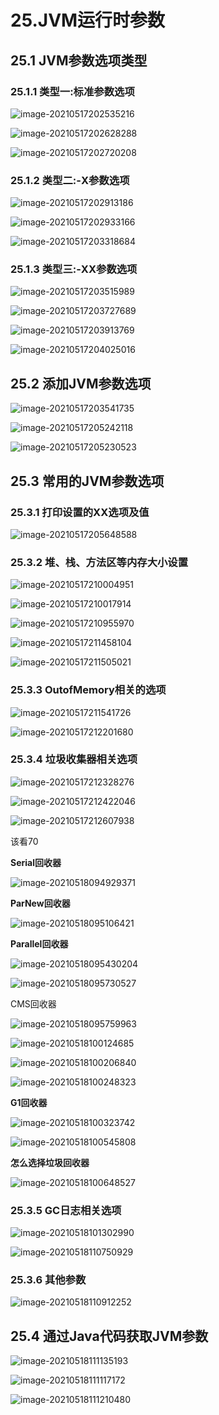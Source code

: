 # 25.JVM运行时参数



## 25.1 JVM参数选项类型

### 25.1.1 类型一:标准参数选项

![image-20210517202535216](images/image-20210517202535216.png)

![image-20210517202628288](images/image-20210517202628288.png)

![image-20210517202720208](images/image-20210517202720208.png)

### 25.1.2 类型二:-X参数选项

![image-20210517202913186](images/image-20210517202913186.png)

![image-20210517202933166](images/image-20210517202933166.png)

![image-20210517203318684](images/image-20210517203318684.png)

### 25.1.3 类型三:-XX参数选项

![image-20210517203515989](images/image-20210517203515989.png)

![image-20210517203727689](images/image-20210517203727689.png)

![image-20210517203913769](images/image-20210517203913769.png)

![image-20210517204025016](images/image-20210517204025016.png)



## 25.2 添加JVM参数选项

![image-20210517203541735](images/image-20210517203541735.png)



![image-20210517205242118](images/image-20210517205242118.png)



![image-20210517205230523](images/image-20210517205230523.png)

## 25.3 常用的JVM参数选项

### 25.3.1 打印设置的XX选项及值

![image-20210517205648588](images/image-20210517205648588.png)

### 25.3.2 堆、栈、方法区等内存大小设置

![image-20210517210004951](images/image-20210517210004951.png)

![image-20210517210017914](images/image-20210517210017914.png)

![image-20210517210955970](images/image-20210517210955970.png)

![image-20210517211458104](images/image-20210517211458104.png)

![image-20210517211505021](images/image-20210517211505021.png)

### 25.3.3 OutofMemory相关的选项

![image-20210517211541726](images/image-20210517211541726.png)

![image-20210517212201680](images/image-20210517212201680.png)

### 25.3.4 垃圾收集器相关选项

![image-20210517212328276](images/image-20210517212328276.png)

![image-20210517212422046](images/image-20210517212422046.png)

![image-20210517212607938](images/image-20210517212607938.png)

该看70



**Serial回收器**

![image-20210518094929371](images/image-20210518094929371.png)



**ParNew回收器**

![image-20210518095106421](images/image-20210518095106421.png)



**Parallel回收器**

![image-20210518095430204](images/image-20210518095430204.png)

![image-20210518095730527](images/image-20210518095730527.png)

CMS回收器

![image-20210518095759963](images/image-20210518095759963.png)

![image-20210518100124685](images/image-20210518100124685.png)

![image-20210518100206840](images/image-20210518100206840.png)

![image-20210518100248323](images/image-20210518100248323.png)

**G1回收器**

![image-20210518100323742](images/image-20210518100323742.png)

![image-20210518100545808](images/image-20210518100545808.png)

**怎么选择垃圾回收器**

![image-20210518100648527](images/image-20210518100648527.png)

### 25.3.5 GC日志相关选项

![image-20210518101302990](images/image-20210518101302990.png)

![image-20210518110750929](images/image-20210518110750929.png)

### 25.3.6 其他参数

![image-20210518110912252](images/image-20210518110912252.png)

## 25.4 通过Java代码获取JVM参数

![image-20210518111135193](images/image-20210518111135193.png)



![image-20210518111117172](images/image-20210518111117172.png)

![image-20210518111210480](images/image-20210518111210480.png)





